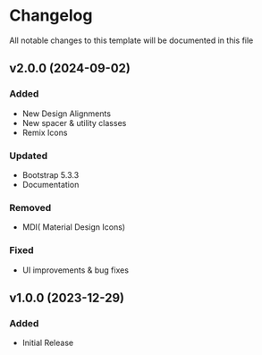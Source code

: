 <!-- Available h3 headings: Added, Fixed, Updated, Removed, Deprecated -->

# Changelog

All notable changes to this template will be documented in this file

## v2.0.0 (2024-09-02)

### Added

- New Design Alignments
- New spacer & utility classes
- Remix Icons

### Updated

- Bootstrap 5.3.3
- Documentation

### Removed

- MDI( Material Design Icons)

### Fixed

- UI improvements & bug fixes

## v1.0.0 (2023-12-29)

### Added

- Initial Release

